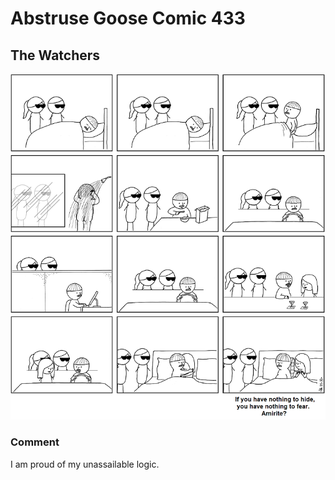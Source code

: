 # Abstruse Goose Comic 433
## The Watchers

![image](missing_the_point.png)
### Comment
I am proud of my unassailable logic.
